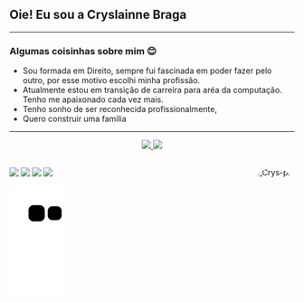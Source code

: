 ## Oie! Eu sou a Cryslainne Braga 

</h3>

***
### Algumas coisinhas sobre mim 😊
- Sou formada em Direito, sempre fui fascinada em poder fazer pelo outro, por esse motivo escolhi minha profissão.
- Atualmente estou em transição de carreira para aréa da computação. Tenho me apaixonado cada vez mais.
- Tenho sonho de ser reconhecida profissionalmente,
- Quero construir uma família 
***





<div align="center">
  <a href="https://github.com/CrysBraga">
  <img height="180em" src="https://github-readme-stats.vercel.app/api?username=CrysBraga&show_icons=true&theme=dracula&include_all_commits=true&count_private=true"/>
  <img height="150em" src="https://github-readme-stats.vercel.app/api/top-langs/?username=CrysBraga&layout=compact&langs_count=7&theme=dracula"/>
</div>
 
   ##
  
 <div> 
  <a href="https://www.instagram.com/crysbragaa/" target="_blank"><img src="https://img.shields.io/badge/-Instagram-%23E4405F?style=for-the-badge&logo=instagram&logoColor=white" target="_blank"></a>
    <a href= "https://www.facebook.com/cryslainnebraga/" target="_blank"><img src="https://img.shields.io/badge/Facebook-1877F2?style=for-the-badge&logo=facebook&logoColor=white" target="_blank"></a>  
  <a href = "mailto:cryslainnebraga@gmail.com"><img src="https://img.shields.io/badge/-Gmail-%23333?style=for-the-badge&logo=gmail&logoColor=white" target="_blank"></a>
  <a href="https://www.linkedin.com/in/cryslainne-braga-a066b71a0/" target="_blank"><img src="https://img.shields.io/badge/-LinkedIn-%230077B5?style=for-the-badge&logo=linkedin&logoColor=white" target="_blank"></a> 
 <img align="right" alt="Crys-pic" height="150" style="border-radius:50px;" src="https://i.picasion.com/pic92/85ba9900a21e8c147cd9ae68f7ee71f6.gif">  
   
   
   
   
   ![Snake animation](https://github.com/rafaballerini/rafaballerini/blob/output/github-contribution-grid-snake.svg)
   
 
</div>
